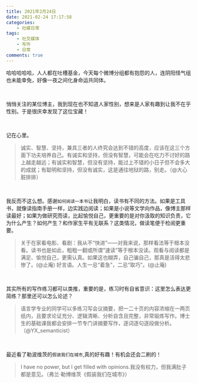 ```yaml
---
title: 2021年2月24日
date: 2021-02-24 17:17:58
categories: 
    - 社媒日常
tags: 
    - 社交媒体
    - 写作
    - 日常
comments: true
---
```



哈哈哈哈哈，人人都在吐槽基金，今天每个微博分组都有抱怨的人，连阴阳怪气组也未能幸免，好像一夜之间化身命运共同体。

&nbsp;

悄悄关注的某位博主，我到现在也不知道人家性别，想来是人家有趣到让我不在乎性别。于是很庆幸发现了这位宝藏！

&nbsp;

记在心里。
>诚实、智慧、坚持，兼具三者的人终究会达到不错的高度，应该在这三个方面下功夫培养自己。有诚实和坚持，但没有智慧，可能会在吃力不讨好的路上越走越远；有诚实和智慧，但没有坚持，能过上不错的小日子但不会多大的成就；有聪明和坚持，但没有诚实，这是通往地狱的路，别走。（@大心脏排排）

&nbsp;

我反而不这么想。感谢`如何阅读一本书`让我明白，读书有不同的方法。如果是工具书，就像读指南手册一样，边实践边阅读；如果是小说等文学向作品，像博主那样读最好；如果为做研究而读，比起愉悦自己，更重要的是对你汲取的知识负责，它为什么产生？如何产生？和作家生平有无联系？这类情况，做读笔便于检阅更重要。
>关于在家看电影、看剧：我从不“快进”——对我来说，那样看法等于根本没看。读书也是如此，粗粗一翻或所谓“速读”等于根本没读。观看与阅读都是满足、愉悦自己，更需认真。如果这也糊弄，自己骗自己，那真是活得太悲惨了。 ​​​(@止庵)
>好言语。人生一忌“着急”，二忌“取巧”。(@止庵)

&nbsp;

其实所有的写作练习都可以类推，重要的是，练习时有自省意识：这里怎么表达更简练？那里还可以怎么论述？
>语言学专业的同学可以多练习写会议摘要，把一二十页的内容浓缩在一两页纸内，且要求论证充分、逻辑清晰、分析自含且完整，非常锻炼写作。博士生的基础课我都会安排一节专门讲摘要写作，逐词逐句逐段做分析。（@YX_semanticist）

&nbsp;

最近看了勒波维茨的`假装我们在城市`,真的好有趣！有机会还会二刷的！
>I have no power, but I get filled with opinions.我没有权力，但我满肚子都是意见。（弗兰·勒博维茨《假装我们在城市》） ​​​


